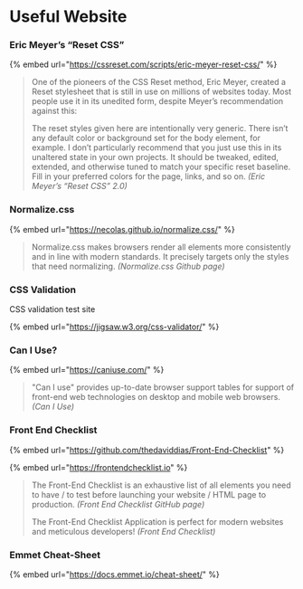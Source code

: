 # Useful Website

### Eric Meyer’s “Reset CSS”

{% embed url="https://cssreset.com/scripts/eric-meyer-reset-css/" %}

> One of the pioneers of the CSS Reset method, Eric Meyer, created a Reset stylesheet that is still in use on millions of websites today. Most people use it in its unedited form, despite Meyer’s recommendation against this:
>
> The reset styles given here are intentionally very generic. There isn’t any default color or background set for the body element, for example. I don’t particularly recommend that you just use this in its unaltered state in your own projects. It should be tweaked, edited, extended, and otherwise tuned to match your specific reset baseline. Fill in your preferred colors for the page, links, and so on. _\(Eric Meyer’s “Reset CSS” 2.0\)_



### Normalize.css

{% embed url="https://necolas.github.io/normalize.css/" %}

> Normalize.css makes browsers render all elements more consistently and in line with modern standards. It precisely targets only the styles that need normalizing. _\(Normalize.css Github page\)_



### CSS Validation

CSS validation test site

{% embed url="https://jigsaw.w3.org/css-validator/" %}



### Can I Use?

{% embed url="https://caniuse.com/" %}

> "Can I use" provides up-to-date browser support tables for support of front-end web technologies on desktop and mobile web browsers. _\(Can I Use\)_



### Front End Checklist

{% embed url="https://github.com/thedaviddias/Front-End-Checklist" %}

{% embed url="https://frontendchecklist.io" %}

> The Front-End Checklist is an exhaustive list of all elements you need to have / to test before launching your website / HTML page to production. _\(Front End Checklist GitHub page\)_
>
> The Front-End Checklist Application is perfect for modern websites and meticulous developers! _\(Front End Checklist\)_



### Emmet Cheat-Sheet

{% embed url="https://docs.emmet.io/cheat-sheet/" %}



